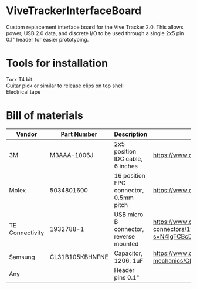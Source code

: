 # ViveTrackerInterfaceBoard

Custom replacement interface board for the Vive Tracker 2.0.  This allows power, USB 2.0 data, and discrete I/O to be used through a single 2x5 pin 0.1" header for easier prototyping.

# Tools for installation

Torx T4 bit\
Guitar pick or similar to release clips on top shell\
Electrical tape

# Bill of materials

| Vendor          | Part Number     | Description                            | Link                                                                |
| --------------- | --------------- | -------------------------------------- |-------------------------------------------------------------------- |
| 3M              | M3AAA-1006J     | 2x5 position IDC cable, 6 inches       | https://www.digikey.com/en/products/detail/3m/M3AAA-1006J/229950    |
| Molex           | 5034801600      | 16 position FPC connector, 0.5mm pitch | https://www.digikey.com/en/products/detail/molex/5034801600/2356646 |
| TE Connectivity | 1932788-1       | USB micro B connector, reverse mounted | https://www.digikey.com/en/products/detail/te-connectivity-amp-connectors/1932788-1/4731822?s=N4IgTCBcDaIIwE4DMYDsAOdBaOIC6AvkA
| Samsung         | CL31B105KBHNFNE | Capacitor, 1206, 1uF                   | https://www.digikey.com/en/products/detail/samsung-electro-mechanics/CL31B105KBHNFNE/3891177
| Any             |                 | Header pins 0.1"                       |                                                                     |


